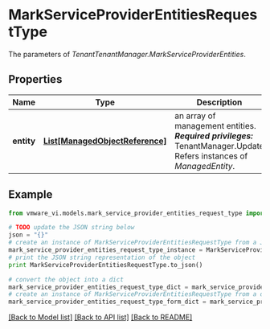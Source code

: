 # MarkServiceProviderEntitiesRequestType

The parameters of *TenantTenantManager.MarkServiceProviderEntities*. 

## Properties
Name | Type | Description | Notes
------------ | ------------- | ------------- | -------------
**entity** | [**List[ManagedObjectReference]**](ManagedObjectReference.md) | an array of management entities.  ***Required privileges:*** TenantManager.Update  Refers instances of *ManagedEntity*.  | [optional] 

## Example

```python
from vmware_vi.models.mark_service_provider_entities_request_type import MarkServiceProviderEntitiesRequestType

# TODO update the JSON string below
json = "{}"
# create an instance of MarkServiceProviderEntitiesRequestType from a JSON string
mark_service_provider_entities_request_type_instance = MarkServiceProviderEntitiesRequestType.from_json(json)
# print the JSON string representation of the object
print MarkServiceProviderEntitiesRequestType.to_json()

# convert the object into a dict
mark_service_provider_entities_request_type_dict = mark_service_provider_entities_request_type_instance.to_dict()
# create an instance of MarkServiceProviderEntitiesRequestType from a dict
mark_service_provider_entities_request_type_form_dict = mark_service_provider_entities_request_type.from_dict(mark_service_provider_entities_request_type_dict)
```
[[Back to Model list]](../README.md#documentation-for-models) [[Back to API list]](../README.md#documentation-for-api-endpoints) [[Back to README]](../README.md)


